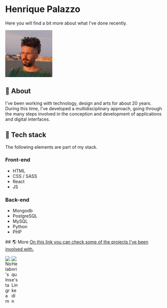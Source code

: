 # Henrique Palazzo
Here you will find a bit more about what I've done recently.

![Henrique Palazzo](another_other_me.JPG)

## 👷 About
I've been working with technology, design and arts for about 20 years. During this time, I've developed a multidisciplinary approach, going through the many steps involved in the conception and development of applications and digital interfaces.

## 🔨 Tech stack
The following elements are part of my stack.

### Front-end
- HTML
- CSS / SASS
- React
- JS

### Back-end
- Mongodb
- PostgreSQL
- MySQL
- Python
- PHP

## 🌎 More
[On this link you can check some of the projects I've been involved with.](http://www.nolab.com.br)

<a href="https://www.instagram.com/nolab.design">
  <img align="left" alt="Nolab's Instagram" width="20px" src="https://simpleicons.now.sh/instagram/495f7e" />
</a>

<a href="https://linkedin.com/in/henrique-palazzo-070a195">
  <img align="left" alt="Henrique's LinkedIn" width="20px" src="https://simpleicons.now.sh/linkedin/495f7e" />
</a>
